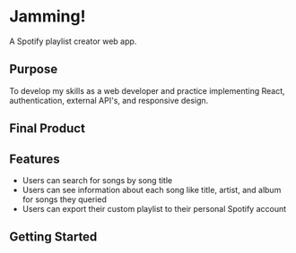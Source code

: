 Jamming!
=======
A Spotify playlist creator web app.

## Purpose

To develop my skills as a web developer and practice implementing React, authentication, external API's, and responsive design.

## Final Product

## Features
- Users can search for songs by song title
- Users can see information about each song like title, artist, and album for songs they queried
- Users can export their custom playlist to their personal Spotify account

## Getting Started